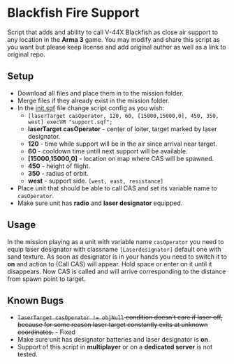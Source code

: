# Blackfish Fire Support
Script that adds and ability to call V-44X Blackfish as close air support to any location in the **Arma 3** game. 
You may modify and share this script as you want but please keep license and add original author as well as a link to original repo. 
## Setup
* Download all files and place them in to the mission folder.
* Merge files if they already exist in the mission folder.
* In the [init.sqf](https://github.com/allanvalk/blackfish-fire-support/blob/c1aa153849fe9ff0467406fc51352ce2194b1623/init.sqf#L18) file change script config as you wish:
  * `[laserTarget casOperator, 120, 60, [15000,15000,0], 450, 350, west] execVM "support.sqf";`
  * **laserTarget casOperator** - center of loiter, target marked by laser designator.
  * **120** - time while support will be in the air since arrival near target.
  * **60** - cooldown time untill next support will be available.
  * **[15000,15000,0]** - location on map where CAS will be spawned.
  * **450** - height of flight.
  * **350** - radius of orbit.
  * **west** - support side. `[west, east, resistance]`
* Place unit that should be able to call CAS and set its variable name to `casOperator`.
* Make sure unit has **radio** and **laser designator** equipped.

## Usage
In the mission playing as a unit with variable name `casOperator` you need to equip laser designator with classname `[Laserdesignator]` default one with sand texture. As soon as designator is in your hands you need to switch it to **on** and action to (Call CAS) will appear. Hold space or enter on it until it disappears. Now CAS is called and will arrive corresponding to the distance from spawn point to target.

## Known Bugs
* ~~`laserTarget casOperator != objNull` condition doesn't care if laser off, because for some reason laser target constantly exits at unknown coordinates.~~ - Fixed
* Make sure unit has designator batteries and laser designator is **on**.
* Support of this script in **multiplayer** or on a **dedicated server** is not tested.
